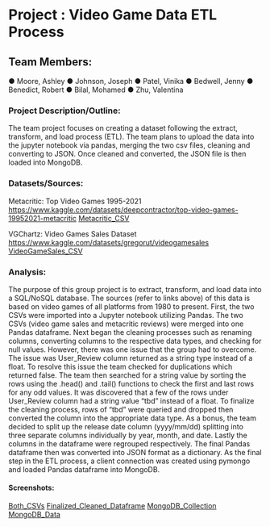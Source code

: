 # Project : Video Game Data ETL Process

## Team Members:
●	Moore, Ashley
●	Johnson, Joseph
●	Patel, Vinika
●	Bedwell, Jenny
●	Benedict, Robert
●	Bilal, Mohamed
●	Zhu, Valentina


### Project Description/Outline: 

The team project focuses on creating a dataset following the extract, transform, and load process (ETL). The team plans to upload the data into the jupyter notebook via pandas, merging the two csv files, cleaning and converting to JSON. Once cleaned and converted, the JSON file is then loaded into MongoDB.


### Datasets/Sources:

Metacritic: Top Video Games 1995-2021
https://www.kaggle.com/datasets/deepcontractor/top-video-games-19952021-metacritic
[Metacritic_CSV](data/all_games.csv)

VGChartz: Video Games Sales Dataset
https://www.kaggle.com/datasets/gregorut/videogamesales
[VideoGameSales_CSV](data/vgsales.csv)


### Analysis: 
The purpose of this group project is to extract, transform, and load data into a SQL/NoSQL database. The sources (refer to links above) of this data is based on video games of all platforms from 1980 to present. First, the two CSVs were imported into a Jupyter notebook utilizing Pandas. The two CSVs (video game sales and metacritic reviews) were merged into one Pandas dataframe. Next began the cleaning processes such as renaming columns, converting columns to the respective data types, and checking for null values. However, there was one issue that the group had to overcome. The issue was User_Review column returned as a string type instead of a float. To resolve this issue the team checked for duplications which returned false. The team then searched for a string value by sorting the rows using the .head() and .tail() functions to check the first and last rows for any odd values. It was discovered that a few of the rows under User_Review column had a string value “tbd” instead of a float. To finalize the cleaning process, rows of  “tbd” were queried and dropped then converted the column into the appropriate data type. As a bonus, the team decided to split up the release date column (yyyy/mm/dd) splitting into three separate columns individually by year, month, and date. Lastly the columns in the dataframe were regrouped respectively. The final Pandas dataframe then was converted into JSON format as a dictionary. As the final step in the ETL process, a client connection was created using pymongo and loaded Pandas dataframe into MongoDB.

#### Screenshots:

[Both_CSVs](screenshots/jupyter_video_games_dataframes.png)
[Finalized_Cleaned_Dataframe](screenshots/notebook_video_games.png)
[MongoDB_Collection](screenshots/mongo_video_game_collection.png)
[MongoDB_Data](screenshots/video_game_mongodb_records.png)
